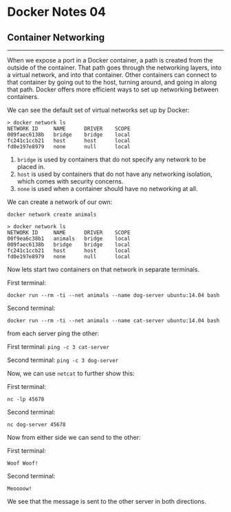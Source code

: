# Docker Notes 04

## Container Networking

---

When we expose a port in a Docker container, a path is created from the outside of the container.
That path goes through the networking layers, into a virtual network, and into that container.
Other containers can connect to that container by going out to the host, turning around, and going
in along that path. Docker offers more efficient ways to set up networking between containers.

We can see the default set of virtual networks set up by Docker:

```
> docker network ls
NETWORK ID     NAME      DRIVER    SCOPE
009faec6138b   bridge    bridge    local
fc241c1ccb21   host      host      local
fd0e197e8979   none      null      local
```

1. `bridge` is used by containers that do not specify any network to be placed in.
2. `host` is used by containers that do not have any networking isolation, which comes with security
   concerns.
3. `none` is used when a container should have no networking at all.

We can create a network of our own:

`docker network create animals`

```
> docker network ls
NETWORK ID     NAME      DRIVER    SCOPE
00f9ea6c38b1   animals   bridge    local
009faec6138b   bridge    bridge    local
fc241c1ccb21   host      host      local
fd0e197e8979   none      null      local
```

Now lets start two containers on that network in separate terminals.

First terminal:

`docker run --rm -ti --net animals --name dog-server ubuntu:14.04 bash`

Second terminal:

`docker run --rm -ti --net animals --name cat-server ubuntu:14.04 bash`

from each server ping the other:

First terminal: `ping -c 3 cat-server`

Second terminal: `ping -c 3 dog-server`

Now, we can use `netcat` to further show this:

First terminal:

`nc -lp 45678`

Second terminal:

`nc dog-server 45678`

Now from either side we can send to the other:

First terminal:

`Woof Woof!`

Second terminal:

`Meoooow!`

We see that the message is sent to the other server in both directions.

